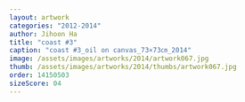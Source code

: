 ```yaml
---
layout: artwork
categories: "2012-2014"
author: Jihoon Ha
title: "coast #3"
caption: "coast #3_oil on canvas_73×73㎝_2014"
image: /assets/images/artworks/2014/artwork067.jpg
thumb: /assets/images/artworks/2014/thumbs/artwork067.jpg
order: 14150503
sizeScore: 04
---
```

